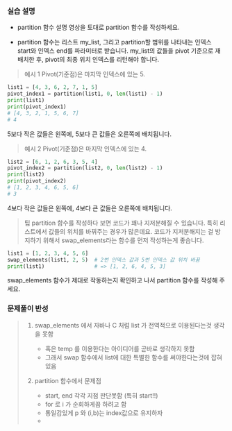 ### 실습 설명
- partition 함수 설명 영상을 토대로 partition 함수를 작성하세요.

- partition 함수는 리스트 my_list, 그리고 partition할 범위를 나타내는 인덱스 start와 인덱스 end를 파라미터로 받습니다. my_list의 값들을 pivot 기준으로 재배치한 후, pivot의 최종 위치 인덱스를 리턴해야 합니다.

> 예시 1
Pivot(기준점)은 마지막 인덱스에 있는 5.

```python
list1 = [4, 3, 6, 2, 7, 1, 5]
pivot_index1 = partition(list1, 0, len(list1) - 1)
print(list1)
print(pivot_index1)
# [4, 3, 2, 1, 5, 6, 7]
# 4
```
5보다 작은 값들은 왼쪽에, 5보다 큰 값들은 오른쪽에 배치됩니다.

> 예시 2
Pivot(기준점)은 마지막 인덱스에 있는 4.
```python
list2 = [6, 1, 2, 6, 3, 5, 4]
pivot_index2 = partition(list2, 0, len(list2) - 1)
print(list2)
print(pivot_index2)
# [1, 2, 3, 4, 6, 5, 6]
# 3
```
4보다 작은 값들은 왼쪽에, 4보다 큰 값들은 오른쪽에 배치됩니다.

> 팁
partition 함수를 작성하다 보면 코드가 꽤나 지저분해질 수 있습니다. 특히 리스트에서 값들의 위치를 바꿔주는 경우가 많은데요. 코드가 지저분해지는 걸 방지하기 위해서 swap_elements라는 함수를 먼저 작성하는게 좋습니다.

```python
list1 = [1, 2, 3, 4, 5, 6]
swap_elements(list1, 2, 5)  # 2번 인덱스 값과 5번 인덱스 값 위치 바꿈
print(list1)                # => [1, 2, 6, 4, 5, 3]
```
swap_elements 함수가 제대로 작동하는지 확인하고 나서 partition 함수를 작성해 주세요.

### 문제풀이 반성
> 1. swap_elements 에서 자바나 C 처럼 list 가 전역적으로 이용된다는것 생각을 못함
>    - 혹은 temp 를 이용한다는 아이디어를 곧바로 생각하지 못함 
>    - 그래서 swap 함수에서 list에 대한 특별한 함수를 써야한다는것에 잡혀있음
> 
> 2. partition 함수에서 문제점
>    - start, end 각각 지점 판단못함 (특히 start!!)
>    - for 로 i 가 순회하게끔 하려고 함
>    - 통일감있게 p 와 (i,b)는 index값으로 유지하자
>    - 